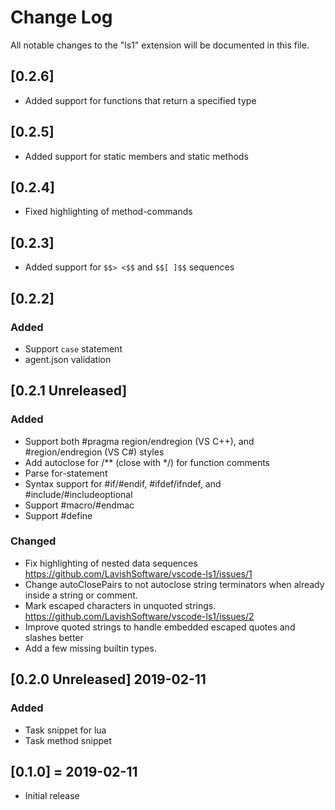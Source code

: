 # Change Log
All notable changes to the "ls1" extension will be documented in this file.

## [0.2.6]
- Added support for functions that return a specified type


## [0.2.5]
- Added support for static members and static methods


## [0.2.4]
- Fixed highlighting of method-commands


## [0.2.3]
- Added support for `$$> <$$` and `$$[ ]$$` sequences


## [0.2.2]
### Added
- Support `case` statement
- agent.json validation


## [0.2.1 Unreleased]
### Added
- Support both #pragma region/endregion (VS C++), and #region/endregion (VS C#) styles
- Add autoclose for /** (close with */) for function comments
- Parse for-statement
- Syntax support for #if/#endif, #ifdef/ifndef, and #include/#includeoptional
- Support #macro/#endmac
- Support #define

### Changed
- Fix highlighting of nested data sequences https://github.com/LavishSoftware/vscode-ls1/issues/1
- Change autoClosePairs to not autoclose string terminators when already inside a string or comment.
- Mark escaped characters in unquoted strings. https://github.com/LavishSoftware/vscode-ls1/issues/2
- Improve quoted strings to handle embedded escaped quotes and slashes better
- Add a few missing builtin types.


## [0.2.0 Unreleased] 2019-02-11
### Added
- Task snippet for lua
- Task method snippet

## [0.1.0] = 2019-02-11
- Initial release